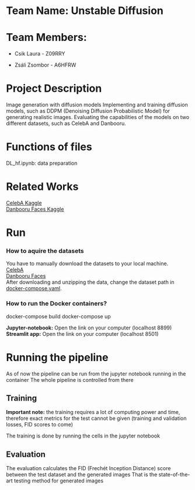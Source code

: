 # Team Name: Unstable Diffusion

# Team Members:

- Csik Laura - Z09RRY
<!-- - Váradi Dominik - QCCH6T -->
- Zsáli Zsombor - A6HFRW

# Project Description

Image generation with diffusion models
Implementing and training diffusion models, such as DDPM (Denoising Diffusion Probabilistic Model) for generating realistic images. Evaluating the capabilities of the models on two different datasets, such as CelebA and Danbooru.

# Functions of files

DL_hf.ipynb: data preparation

# Related Works

[CelebA Kaggle](https://www.kaggle.com/datasets/jessicali9530/celeba-dataset)  
[Danbooru Faces Kaggle](https://www.kaggle.com/datasets/subinium/highresolution-anime-face-dataset-512x512)

# Run

### How to aquire the datasets

You have to manually download the datasets to your local machine.  
[CelebA](https://www.kaggle.com/datasets/jessicali9530/celeba-dataset/download?datasetVersionNumber=2)  
[Danbooru Faces](https://www.kaggle.com/datasets/subinium/highresolution-anime-face-dataset-512x512/download?datasetVersionNumber=1)  
After downloading and unzipping the data, change the dataset path in [docker-compose.yaml](https://github.com/ZsZs88/DL-hf/blob/f2817fa6fdb07b495011c3d05330e67f76cda19d/docker-compose.yml#L9).

### How to run the Docker containers?

docker-compose build
docker-compose up

**Jupyter-notebook:** Open the link on your computer (localhost 8899)
**Streamlit app:** Open the link on your computer (localhost 8501)

# Running the pipeline

As of now the pipeline can be run from the jupyter notebook running in the container
The whole pipeline is controlled from there

## Training

**Important note:** the training requires a lot of computing power and time, therefore exact metrics for the test cannot be given (training and validation losses, FID scores to come)

The training is done by running the cells in the jupyter notebook

## Evaluation

The evaluation calculates the FID (Frechét Inception Distance) score between the test dataset and the generated images
That is the state-of-the-art testing method for generated images

